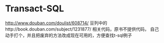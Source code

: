 # Transact-SQL
http://www.douban.com/doulist/608714/ 豆列中的http://book.douban.com/subject/1231877/ 相关代码，原书不提供代码，
自己动手打个，并且把废弃的方法改成现在可用的，方便查找t-sql例子
